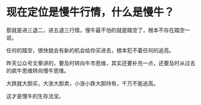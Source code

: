 # 现在定位是慢牛行情，什么是慢牛？
[url]: (https://t.zsxq.com/IEQ3v37)

那就是进三退二，进五退三行情，慢牛最不怕的就是踏空了，根本不存在踏空一说。

任何的踏空，很快就会有新的机会给你买进去，根本犯不着任何的追高。

昨天公众号文章讲的，要及时转向牛市思维，其实还要补充一点，还要及时从过去的疯牛思维转向慢牛思维。

大跌就大胆买，大涨大胆卖，小涨小跌大胆持有，千万不能追高。

这才是慢牛的生存法宝。